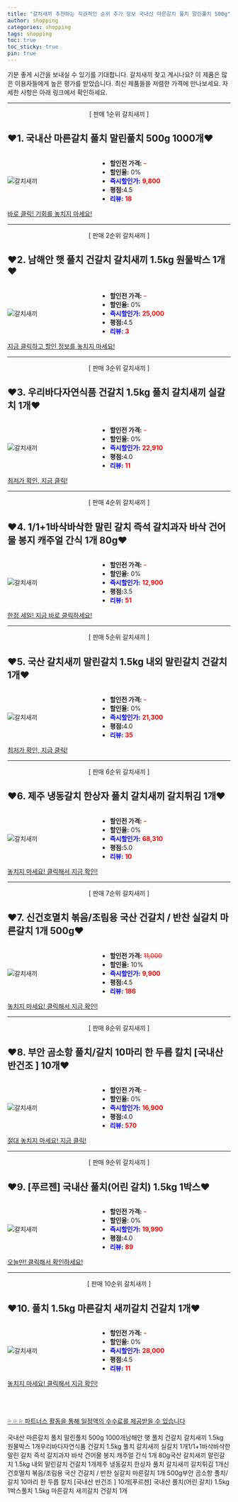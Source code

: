 ```yaml
---
title: "갈치새끼 추천하는 직관적인 순위 추가 정보 국내산 마른갈치 풀치 말린풀치 500g"
author: shopping
categories: shopping
tags: shopping
toc: true
toc_sticky: true
pin: true
---
```

기분 좋게 시간을 보내실 수 있기를 기대합니다. 갈치새끼 찾고 계시나요? 이 제품은 많은 이용자들에게 높은 평가를 받았습니다. 최신 제품들을 저렴한 가격에 만나보세요. 자세한 사항은 아래 링크에서 확인하세요.

---
<p class="toplist" style="margin: 0 auto; display: block; width: fit-content;">[ 판매 1순위 갈치새끼 ]</p>

<h2><strong>❤️1. 국내산 마른갈치 풀치 말린풀치 500g 1000개❤️</strong></h2>

<div style="display: flex; align-items: center;">
    <div style="flex: 0.4;">
        <img src="https://thumbnail9.coupangcdn.com/thumbnails/remote/230x230ex/image/vendor_inventory/fa87/3edae59be59d5c5c90aac3abdfed2ecd39255465990a9ab5e04fb7f83c11.png" alt="갈치새끼" style="max-width: 100%;">
    </div>
    <div style="flex: 0.6; margin-left: 10px;">
        <ul>
            <li><strong>할인전 가격:</strong> <del style="color: red;">-</del></li>
            <li><strong>할인율:</strong> 0%</li>
            <li><span style='color:blue'><strong>즉시할인가:</strong></span> <span style='color:red'><strong>9,800</strong></span></li>
            <li><strong>평점:</strong>4.5</li>
            <li><span style='color:blue'><strong>리뷰:</strong></span> <span style='color:red'><strong>18</strong></span></li>
        </ul>
    </div>
</div>
<div class="center">
    <a href="https://selin100587.github.io?lptag=AF9450613&subid=githubio&pageKey=7925368361&traceid=V0-153&itemId=21786440140&vendorItemId=88835142567" class="myButton">
        바로 클릭! 기회를 놓치지 마세요!
    </a>
</div>


---
<p class="toplist" style="margin: 0 auto; display: block; width: fit-content;">[ 판매 2순위 갈치새끼 ]</p>

<h2><strong>❤️2. 남해안 햇 풀치 건갈치 갈치새끼 1.5kg 원물박스 1개❤️</strong></h2>

<div style="display: flex; align-items: center;">
    <div style="flex: 0.4;">
        <img src="https://thumbnail7.coupangcdn.com/thumbnails/remote/230x230ex/image/vendor_inventory/ef09/ed8812681cbaad306171e65ecd8748328e5832e26b966b1c09f38c975dc5.jpeg" alt="갈치새끼" style="max-width: 100%;">
    </div>
    <div style="flex: 0.6; margin-left: 10px;">
        <ul>
            <li><strong>할인전 가격:</strong> <del style="color: red;">-</del></li>
            <li><strong>할인율:</strong> 0%</li>
            <li><span style='color:blue'><strong>즉시할인가:</strong></span> <span style='color:red'><strong>25,000</strong></span></li>
            <li><strong>평점:</strong>4.5</li>
            <li><span style='color:blue'><strong>리뷰:</strong></span> <span style='color:red'><strong>3</strong></span></li>
        </ul>
    </div>
</div>
<div class="center">
    <a href="https://selin100587.github.io?lptag=AF9450613&subid=githubio&pageKey=7442583461&traceid=V0-153&itemId=19356613169&vendorItemId=82596901476" class="myButton">
        지금 클릭하고 할인 정보를 놓치지 마세요!
    </a>
</div>


---
<p class="toplist" style="margin: 0 auto; display: block; width: fit-content;">[ 판매 3순위 갈치새끼 ]</p>

<h2><strong>❤️3. 우리바다자연식품 건갈치 1.5kg 풀치 갈치새끼 실갈치 1개❤️</strong></h2>

<div style="display: flex; align-items: center;">
    <div style="flex: 0.4;">
        <img src="https://thumbnail9.coupangcdn.com/thumbnails/remote/230x230ex/image/vendor_inventory/6b87/c82031d87045312dc82ea772d99282b30e8909815af614a71796db1e1f99.jpg" alt="갈치새끼" style="max-width: 100%;">
    </div>
    <div style="flex: 0.6; margin-left: 10px;">
        <ul>
            <li><strong>할인전 가격:</strong> <del style="color: red;">-</del></li>
            <li><strong>할인율:</strong> 0%</li>
            <li><span style='color:blue'><strong>즉시할인가:</strong></span> <span style='color:red'><strong>22,910</strong></span></li>
            <li><strong>평점:</strong>4.0</li>
            <li><span style='color:blue'><strong>리뷰:</strong></span> <span style='color:red'><strong>11</strong></span></li>
        </ul>
    </div>
</div>
<div class="center">
    <a href="https://selin100587.github.io?lptag=AF9450613&subid=githubio&pageKey=6107646375&traceid=V0-153&itemId=11490234018&vendorItemId=78765535253" class="myButton">
        최저가 확인, 지금 클릭!
    </a>
</div>


---
<p class="toplist" style="margin: 0 auto; display: block; width: fit-content;">[ 판매 4순위 갈치새끼 ]</p>

<h2><strong>❤️4. 1/1+1바삭바삭한 말린 갈치 즉석 갈치과자 바삭 건어물 봉지 캐주얼 간식 1개 80g❤️</strong></h2>

<div style="display: flex; align-items: center;">
    <div style="flex: 0.4;">
        <img src="https://thumbnail10.coupangcdn.com/thumbnails/remote/230x230ex/image/vendor_inventory/9b81/cef84fc91e331df3dc03c643b45826f4dec5cb8d23c0ddf0fb1e4650a7c6.jpg" alt="갈치새끼" style="max-width: 100%;">
    </div>
    <div style="flex: 0.6; margin-left: 10px;">
        <ul>
            <li><strong>할인전 가격:</strong> <del style="color: red;">-</del></li>
            <li><strong>할인율:</strong> 0%</li>
            <li><span style='color:blue'><strong>즉시할인가:</strong></span> <span style='color:red'><strong>12,900</strong></span></li>
            <li><strong>평점:</strong>3.5</li>
            <li><span style='color:blue'><strong>리뷰:</strong></span> <span style='color:red'><strong>51</strong></span></li>
        </ul>
    </div>
</div>
<div class="center">
    <a href="https://selin100587.github.io?lptag=AF9450613&subid=githubio&pageKey=7923203153&traceid=V0-153&itemId=21774536267&vendorItemId=88823376368" class="myButton">
        한정 세일! 지금 바로 클릭하세요!
    </a>
</div>


---
<p class="toplist" style="margin: 0 auto; display: block; width: fit-content;">[ 판매 5순위 갈치새끼 ]</p>

<h2><strong>❤️5. 국산 갈치새끼 말린갈치 1.5kg 내외 말린갈치 건갈치 1개❤️</strong></h2>

<div style="display: flex; align-items: center;">
    <div style="flex: 0.4;">
        <img src="https://thumbnail6.coupangcdn.com/thumbnails/remote/230x230ex/image/vendor_inventory/de84/69a89b796405cb9230e0194020c0df5897f25aa3db09d6c7ee0b52129907.jpg" alt="갈치새끼" style="max-width: 100%;">
    </div>
    <div style="flex: 0.6; margin-left: 10px;">
        <ul>
            <li><strong>할인전 가격:</strong> <del style="color: red;">-</del></li>
            <li><strong>할인율:</strong> 0%</li>
            <li><span style='color:blue'><strong>즉시할인가:</strong></span> <span style='color:red'><strong>21,300</strong></span></li>
            <li><strong>평점:</strong>4.0</li>
            <li><span style='color:blue'><strong>리뷰:</strong></span> <span style='color:red'><strong>35</strong></span></li>
        </ul>
    </div>
</div>
<div class="center">
    <a href="https://selin100587.github.io?lptag=AF9450613&subid=githubio&pageKey=6230069604&traceid=V0-153&itemId=12515602828&vendorItemId=85551662636" class="myButton">
        최저가 확인, 지금 클릭!
    </a>
</div>


---
<p class="toplist" style="margin: 0 auto; display: block; width: fit-content;">[ 판매 6순위 갈치새끼 ]</p>

<h2><strong>❤️6. 제주 냉동갈치 한상자 풀치 갈치새끼 갈치튀김 1개❤️</strong></h2>

<div style="display: flex; align-items: center;">
    <div style="flex: 0.4;">
        <img src="https://thumbnail7.coupangcdn.com/thumbnails/remote/230x230ex/image/vendor_inventory/c584/5eddef78778896d2274c3bdd1ffb76070729d597ef1300992a8b618f5ce9.png" alt="갈치새끼" style="max-width: 100%;">
    </div>
    <div style="flex: 0.6; margin-left: 10px;">
        <ul>
            <li><strong>할인전 가격:</strong> <del style="color: red;">-</del></li>
            <li><strong>할인율:</strong> 0%</li>
            <li><span style='color:blue'><strong>즉시할인가:</strong></span> <span style='color:red'><strong>68,310</strong></span></li>
            <li><strong>평점:</strong>5.0</li>
            <li><span style='color:blue'><strong>리뷰:</strong></span> <span style='color:red'><strong>10</strong></span></li>
        </ul>
    </div>
</div>
<div class="center">
    <a href="https://selin100587.github.io?lptag=AF9450613&subid=githubio&pageKey=6478736306&traceid=V0-153&itemId=14173053459&vendorItemId=81419103451" class="myButton">
        놓치지 마세요! 클릭해서 지금 확인!
    </a>
</div>


---
<p class="toplist" style="margin: 0 auto; display: block; width: fit-content;">[ 판매 7순위 갈치새끼 ]</p>

<h2><strong>❤️7. 신건호멸치 볶음/조림용 국산 건갈치 / 반찬 실갈치 마른갈치 1개 500g❤️</strong></h2>

<div style="display: flex; align-items: center;">
    <div style="flex: 0.4;">
        <img src="https://thumbnail9.coupangcdn.com/thumbnails/remote/230x230ex/image/vendor_inventory/93fe/7d93f87c308ab9cc8b9cad2dd3887bc5c88a1ac44bfdfa2a88df850afaf0.jpg" alt="갈치새끼" style="max-width: 100%;">
    </div>
    <div style="flex: 0.6; margin-left: 10px;">
        <ul>
            <li><strong>할인전 가격:</strong> <del style="color: red;">11,000</del></li>
            <li><strong>할인율:</strong> 10%</li>
            <li><span style='color:blue'><strong>즉시할인가:</strong></span> <span style='color:red'><strong>9,900</strong></span></li>
            <li><strong>평점:</strong>4.5</li>
            <li><span style='color:blue'><strong>리뷰:</strong></span> <span style='color:red'><strong>186</strong></span></li>
        </ul>
    </div>
</div>
<div class="center">
    <a href="https://selin100587.github.io?lptag=AF9450613&subid=githubio&pageKey=7845121858&traceid=V0-153&itemId=21366963585&vendorItemId=4563410603" class="myButton">
        놓치지 마세요! 클릭해서 지금 확인!
    </a>
</div>


---
<p class="toplist" style="margin: 0 auto; display: block; width: fit-content;">[ 판매 8순위 갈치새끼 ]</p>

<h2><strong>❤️8. 부안 곰소항 풀치/갈치 10마리 한 두릅 칼치 [국내산 반건조 ] 10개❤️</strong></h2>

<div style="display: flex; align-items: center;">
    <div style="flex: 0.4;">
        <img src="https://thumbnail9.coupangcdn.com/thumbnails/remote/230x230ex/image/vendor_inventory/5e23/35d465de91b336183a66cb4f3b4b8f491b174602c3ef4b115040e85af16f.jpg" alt="갈치새끼" style="max-width: 100%;">
    </div>
    <div style="flex: 0.6; margin-left: 10px;">
        <ul>
            <li><strong>할인전 가격:</strong> <del style="color: red;">-</del></li>
            <li><strong>할인율:</strong> 0%</li>
            <li><span style='color:blue'><strong>즉시할인가:</strong></span> <span style='color:red'><strong>16,900</strong></span></li>
            <li><strong>평점:</strong>4.0</li>
            <li><span style='color:blue'><strong>리뷰:</strong></span> <span style='color:red'><strong>570</strong></span></li>
        </ul>
    </div>
</div>
<div class="center">
    <a href="https://selin100587.github.io?lptag=AF9450613&subid=githubio&pageKey=4814879274&traceid=V0-153&itemId=6195564448&vendorItemId=73491538113" class="myButton">
        절대 놓치지 마세요! 지금 클릭!
    </a>
</div>


---
<p class="toplist" style="margin: 0 auto; display: block; width: fit-content;">[ 판매 9순위 갈치새끼 ]</p>

<h2><strong>❤️9. [푸르젠] 국내산 풀치(어린 갈치) 1.5kg 1박스❤️</strong></h2>

<div style="display: flex; align-items: center;">
    <div style="flex: 0.4;">
        <img src="https://thumbnail6.coupangcdn.com/thumbnails/remote/230x230ex/image/vendor_inventory/images/2018/09/04/13/4/7786d14d-20be-4b0f-8f8d-6b88d32fea1f.jpg" alt="갈치새끼" style="max-width: 100%;">
    </div>
    <div style="flex: 0.6; margin-left: 10px;">
        <ul>
            <li><strong>할인전 가격:</strong> <del style="color: red;">-</del></li>
            <li><strong>할인율:</strong> 0%</li>
            <li><span style='color:blue'><strong>즉시할인가:</strong></span> <span style='color:red'><strong>19,990</strong></span></li>
            <li><strong>평점:</strong>4.0</li>
            <li><span style='color:blue'><strong>리뷰:</strong></span> <span style='color:red'><strong>89</strong></span></li>
        </ul>
    </div>
</div>
<div class="center">
    <a href="https://selin100587.github.io?lptag=AF9450613&subid=githubio&pageKey=2231729002&traceid=V0-153&itemId=3807997237&vendorItemId=3930324895" class="myButton">
        오늘만! 클릭해서 확인하세요!
    </a>
</div>


---
<p class="toplist" style="margin: 0 auto; display: block; width: fit-content;">[ 판매 10순위 갈치새끼 ]</p>

<h2><strong>❤️10. 풀치 1.5kg 마른갈치 새끼갈치 건갈치 1개❤️</strong></h2>

<div style="display: flex; align-items: center;">
    <div style="flex: 0.4;">
        <img src="https://thumbnail10.coupangcdn.com/thumbnails/remote/230x230ex/image/vendor_inventory/ffe2/4ae3075e6dc0c1c83172a9ac86cd94ad4f39cccde36676227c48c2d594c1.jpeg" alt="갈치새끼" style="max-width: 100%;">
    </div>
    <div style="flex: 0.6; margin-left: 10px;">
        <ul>
            <li><strong>할인전 가격:</strong> <del style="color: red;">-</del></li>
            <li><strong>할인율:</strong> 0%</li>
            <li><span style='color:blue'><strong>즉시할인가:</strong></span> <span style='color:red'><strong>28,000</strong></span></li>
            <li><strong>평점:</strong>4.5</li>
            <li><span style='color:blue'><strong>리뷰:</strong></span> <span style='color:red'><strong>11</strong></span></li>
        </ul>
    </div>
</div>
<div class="center">
    <a href="https://selin100587.github.io?lptag=AF9450613&subid=githubio&pageKey=5159556005&traceid=V0-153&itemId=7100280604&vendorItemId=74392206214" class="myButton">
        놓치지 마세요! 클릭해서 지금 확인!
    </a>
</div>

<br><br><br>[💦 💦 💦 파트너스 활동을 통해 일정액의 수수료를 제공받을 수 있습니다](https://link.coupang.com/a/bcpT2c)<br><br>국내산 마른갈치 풀치 말린풀치 500g 1000개남해안 햇 풀치 건갈치 갈치새끼 1.5kg 원물박스 1개우리바다자연식품 건갈치 1.5kg 풀치 갈치새끼 실갈치 1개1/1+1바삭바삭한 말린 갈치 즉석 갈치과자 바삭 건어물 봉지 캐주얼 간식 1개 80g국산 갈치새끼 말린갈치 1.5kg 내외 말린갈치 건갈치 1개제주 냉동갈치 한상자 풀치 갈치새끼 갈치튀김 1개신건호멸치 볶음/조림용 국산 건갈치 / 반찬 실갈치 마른갈치 1개 500g부안 곰소항 풀치/갈치 10마리 한 두릅 칼치 [국내산 반건조 ] 10개[푸르젠] 국내산 풀치(어린 갈치) 1.5kg 1박스풀치 1.5kg 마른갈치 새끼갈치 건갈치 1개